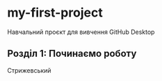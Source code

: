 # my-first-project
Навчальний проєкт для вивчення GitHub Desktop

## Розділ 1: Починаємо роботу 
Стрижевський
